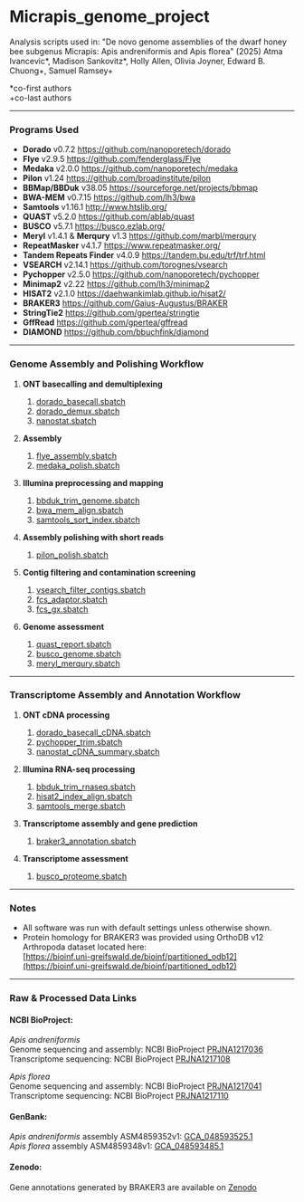 # Micrapis_genome_project

Analysis scripts used in:
"De novo genome assemblies of the dwarf honey bee subgenus Micrapis: Apis andreniformis and Apis florea" (2025) Atma Ivancevic*, Madison Sankovitz*, Holly Allen, Olivia Joyner, Edward B. Chuong+, Samuel Ramsey+

\*co-first authors  
\+co-last authors

---

### Programs Used

- **Dorado** v0.7.2 https://github.com/nanoporetech/dorado  
- **Flye** v2.9.5 https://github.com/fenderglass/Flye  
- **Medaka** v2.0.0 https://github.com/nanoporetech/medaka  
- **Pilon** v1.24 https://github.com/broadinstitute/pilon  
- **BBMap/BBDuk** v38.05 https://sourceforge.net/projects/bbmap  
- **BWA-MEM** v0.7.15 https://github.com/lh3/bwa  
- **Samtools** v1.16.1 http://www.htslib.org/  
- **QUAST** v5.2.0 https://github.com/ablab/quast  
- **BUSCO** v5.7.1 https://busco.ezlab.org/  
- **Meryl** v1.4.1 & **Merqury** v1.3 https://github.com/marbl/merqury  
- **RepeatMasker** v4.1.7 https://www.repeatmasker.org/  
- **Tandem Repeats Finder** v4.0.9 https://tandem.bu.edu/trf/trf.html  
- **VSEARCH** v2.14.1 https://github.com/torognes/vsearch  
- **Pychopper** v2.5.0 https://github.com/nanoporetech/pychopper  
- **Minimap2** v2.22 https://github.com/lh3/minimap2  
- **HISAT2** v2.1.0 https://daehwankimlab.github.io/hisat2/  
- **BRAKER3** https://github.com/Gaius-Augustus/BRAKER  
- **StringTie2** https://github.com/gpertea/stringtie  
- **GffRead** https://github.com/gpertea/gffread  
- **DIAMOND** https://github.com/bbuchfink/diamond  

---

### Genome Assembly and Polishing Workflow

1. **ONT basecalling and demultiplexing**  
   1) [dorado_basecall.sbatch](genome_assembly/dorado_basecall.sbatch)
   2) [dorado_demux.sbatch](genome_assembly/dorado_demux.sbatch)
   3) [nanostat.sbatch](genome_assembly/nanostat.sbatch)

2. **Assembly**  
   1) [flye_assembly.sbatch](genome_assembly/flye_assembly.sh)  
   2) [medaka_polish.sbatch](genome_assembly/medaka_polish.sh)  

3. **Illumina preprocessing and mapping**  
   1) [bbduk_trim_genome.sbatch](genome_assembly/bbduk_trim_genome.sh)  
   2) [bwa_mem_align.sbatch](genome_assembly/bwa_mem_align.sh)  
   3) [samtools_sort_index.sbatch](genome_assembly/samtools_sort_index.sh)

4. **Assembly polishing with short reads**
   1) [pilon_polish.sbatch](genome_assembly/pilon_polish.sh)

5. **Contig filtering and contamination screening**  
   1) [vsearch_filter_contigs.sbatch](genome_assembly/vsearch_filter_contigs.sh)  
   2) [fcs_adaptor.sbatch](genome_assembly/fcs_adaptor.sh)  
   3) [fcs_gx.sbatch](genome_assembly/fcs_gx.sh)

6. **Genome assessment**  
   1) [quast_report.sbatch](genome_assembly/quast_report.sh)  
   2) [busco_genome.sbatch](genome_assembly/busco_genome.sh)  
   3) [meryl_merqury.sbatch](genome_assembly/meryl_merqury.sh)

---

### Transcriptome Assembly and Annotation Workflow

1. **ONT cDNA processing**  
   1) [dorado_basecall_cDNA.sbatch](transcriptome_assembly/dorado_basecall_cDNA.sh)  
   2) [pychopper_trim.sbatch](transcriptome_assembly/pychopper_trim.sh)  
   3) [nanostat_cDNA_summary.sbatch](transcriptome_assembly/nanostat_cDNA_summary.sh)

2. **Illumina RNA-seq processing**  
   1) [bbduk_trim_rnaseq.sbatch](transcriptome_assembly/bbduk_trim_rnaseq.sh)  
   2) [hisat2_index_align.sbatch](transcriptome_assembly/hisat2_index_align.sh)  
   3) [samtools_merge.sbatch](transcriptome_assembly/samtools_merge.sh)

3. **Transcriptome assembly and gene prediction**  
   1) [braker3_annotation.sbatch](transcriptome_assembly/braker3_annotation.sh)  
  
4. **Transcriptome assessment**  
   1) [busco_proteome.sbatch](transcriptome_assembly/busco_proteome.sh)

---

### Notes

- All software was run with default settings unless otherwise shown.  
- Protein homology for BRAKER3 was provided using OrthoDB v12 Arthropoda dataset located here:  
  [https://bioinf.uni-greifswald.de/bioinf/partitioned_odb12](https://bioinf.uni-greifswald.de/bioinf/partitioned_odb12)

---

### Raw & Processed Data Links

#### NCBI BioProject:
_Apis andreniformis_  
Genome sequencing and assembly: NCBI BioProject [PRJNA1217036](https://www.ncbi.nlm.nih.gov/bioproject/?term=PRJNA1217036)  
Transcriptome sequencing: NCBI BioProject [PRJNA1217108](https://www.ncbi.nlm.nih.gov/bioproject/?term=PRJNA1217108)

_Apis florea_  
Genome sequencing and assembly: NCBI BioProject [PRJNA1217041](https://www.ncbi.nlm.nih.gov/bioproject/?term=PRJNA1217041)  
Transcriptome sequencing: NCBI BioProject [PRJNA1217110](https://www.ncbi.nlm.nih.gov/bioproject/?term=PRJNA1217110)

#### GenBank:
_Apis andreniformis_ assembly ASM4859352v1: [GCA_048593525.1](https://www.ncbi.nlm.nih.gov/datasets/genome/GCA_048593525.1/)  
_Apis florea_ assembly ASM4859348v1: [GCA_048593485.1](https://www.ncbi.nlm.nih.gov/datasets/genome/GCA_048593485.1/)

#### Zenodo:
Gene annotations generated by BRAKER3 are available on [Zenodo](https://doi.org/10.5281/zenodo.15048194)

